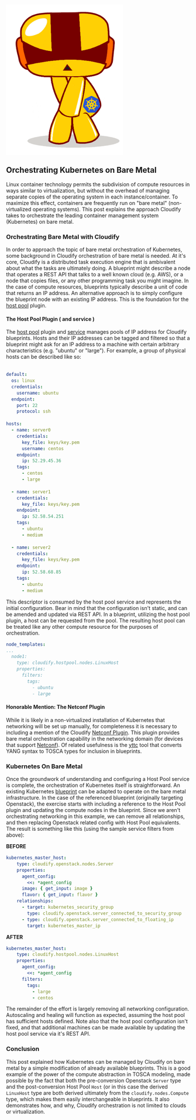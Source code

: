 <img src="https://github.com/dfilppi/posts/blob/master/images/kub-bare/bare.png" width="320px" align="center"/>

## Orchestrating Kubernetes on Bare Metal

Linux container technology permits the subdivision of compute resources in ways similar to virtualization, but without the overhead of managing separate copies of the operating system in each instance/container.  To maximize this effect, containers are frequently run on "bare metal" (non-virtualized operating systems).  This post explains the approach Cloudify takes to orchestrate the leading container management system (Kubernetes) on bare metal.

### Orchestrating Bare Metal with Cloudify

In order to approach the topic of bare metal orchestration of Kubernetes, some background in Cloudify orchestration of bare metal is needed.  At it's core, Cloudify is a distributed task execution engine that is ambivalent about what the tasks are ultimately doing.  A blueprint might describe a node that operates a REST API that talks to a well known cloud (e.g. AWS), or a node that copies files, or any other programming task you might imagine.  In the case of compute resources, blueprints typically describe a unit of code that returns an IP address.  An alternative approach is to simply configure the blueprint node with an existing IP address.  This is the foundation for the [host pool](https://github.com/cloudify-cosmo/cloudify-host-pool-plugin) plugin.

#### The Host Pool Plugin ( and service )

The [host pool](https://github.com/cloudify-cosmo/cloudify-host-pool-plugin) plugin and [service](https://github.com/cloudify-cosmo/cloudify-host-pool-service) manages pools of IP address for Cloudify blueprints.  Hosts and their IP addresses can be tagged and filtered so that a blueprint might ask for an IP address to a machine with certain arbitrary characteristics (e.g. "ubuntu" or "large").  For example, a group of physical hosts can be described like so:

```yaml

default:
  os: linux
  credentials:
    username: ubuntu
  endpoint:
    port: 22
    protocol: ssh

hosts:
  - name: server0
    credentials:
      key_file: keys/key.pem
      username: centos
    endpoint:
      ip: 52.29.45.36
    tags:
      - centos
      - large
    
  - name: server1
    credentials:
      key_file: keys/key.pem
    endpoint:
      ip: 52.58.54.251
    tags:
      - ubuntu
      - medium

  - name: server2
    credentials:
      key_file: keys/key.pem
    endpoint:
      ip: 52.58.68.85
    tags:
      - ubuntu
      - medium
```

This descriptor is consumed by the host pool service and represents the initial configuration.  Bear in mind that the configuration isn't static, and can be amended and updated via REST API.  In a blueprint, utilizing the host pool plugin, a host can be requested from the pool.  The resulting host pool can be treated like any other compute resource for the purposes of orchestration.

```yaml
node_templates:
...
  node1:
    type: cloudify.hostpool.nodes.LinuxHost
    properties:
      filters:
        tags:
          - ubuntu
          - large
```

#### Honorable Mention: The Netconf Plugin

While it is likely in a non-virtualized installation of Kubernetes that networking will be set up manually, for completeness it is necessary to including a mention of the Cloudify [Netconf Plugin](https://github.com/cloudify-cosmo/cloudify-netconf-plugin).  This plugin provides bare metal orchestration capability in the networking domain (for devices that support [Netconf](https://tools.ietf.org/html/rfc6241)).  Of related usefulness is the [yttc](https://github.com/cloudify-cosmo/yttc) tool that converts YANG syntax to TOSCA types for inclusion in blueprints.

### Kubernetes On Bare Metal

Once the groundwork of understanding and configuring a Host Pool service is complete, the orchestration of Kubernetes itself is straightforward.  An existing Kubernetes [blueprint](https://github.com/cloudify-examples/simple-kubernetes-blueprint/blob/master/openstack-blueprint.yaml) can be adapted to operate on the bare metal infrastructure.  In the case of the referenced blueprint (originally targeting Openstack), the exercise starts with including a reference to the Host Pool plugin and updating the compute nodes in the blueprint.  Since we aren't orchestrating networking in this example, we can remove all relationships, and then replacing Openstack related config with Host Pool equivalents.  The result is something like this (using the sample service filters from above):

__BEFORE__
```yaml
kubernetes_master_host:
    type: cloudify.openstack.nodes.Server
    properties:
      agent_config:
        <<: *agent_config
      image: { get_input: image }
      flavor: { get_input: flavor }
    relationships:
      - target: kubernetes_security_group
        type: cloudify.openstack.server_connected_to_security_group
      - type: cloudify.openstack.server_connected_to_floating_ip
        target: kubernetes_master_ip
```

__AFTER__
```yaml
kubernetes_master_host:
    type: cloudify.hostpool.nodes.LinuxHost
    properties:
      agent_config:
        <<: *agent_config
      filters:
        tags:
          - large
          - centos
```

The remainder of the effort is largely removing all networking configuration.  Autoscaling and healing will function as expected, assuming the host pool has sufficient hosts defined.  Note also that the host pool configuration isn't fixed, and that additional machines can be made available by updating the host pool service via it's REST API.

### Conclusion

This post explained how Kubernetes can be managed by Cloudify on bare metal by a simple modification of already available blueprints.  This is a good example of the power of the compute abstraction in TOSCA modeling, made possible by the fact that both the pre-conversion Openstack `Server` type and the post-conversion Host Pool `Host` (or in this case the derived `LinuxHost` type are both derived ultimately from the `cloudify.nodes.Compute` type, which makes them easily interchangeable in blueprints.  It also demonstrates how, and why, Cloudify orchestration is not limited to clouds or virtualization.
